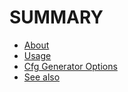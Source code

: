 # SUMMARY

- [About](./about.md)
- [Usage](./usage.md)
- [Cfg Generator Options](./nimcfg-options.md)
- [See also](./see-also.md)

